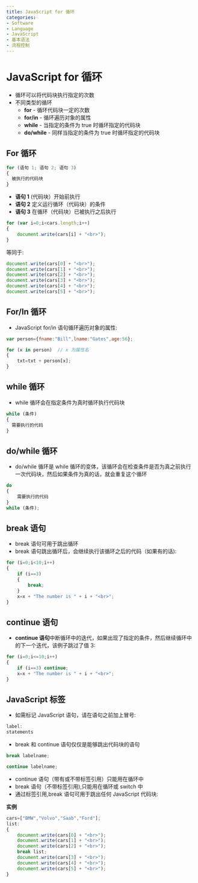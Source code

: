 ```yaml
---
title: JavaScript for 循环
categories:
- Software
- Language
- JavaScript
- 基本语法
- 流程控制
---
```

# JavaScript for 循环

- 循环可以将代码块执行指定的次数
- 不同类型的循环
    - **for** - 循环代码块一定的次数
    - **for/in** - 循环遍历对象的属性
    - **while** - 当指定的条件为 true 时循环指定的代码块
    - **do/while** - 同样当指定的条件为 true 时循环指定的代码块

## For 循环

```js
for (语句 1; 语句 2; 语句 3)
{
  被执行的代码块
}
```

- **语句 1** (代码块）开始前执行
- **语句 2** 定义运行循环（代码块）的条件
- **语句 3** 在循环（代码块）已被执行之后执行

```js
for (var i=0;i<cars.length;i++)
{
    document.write(cars[i] + "<br>");
}
```

等同于:

```js
document.write(cars[0] + "<br>");
document.write(cars[1] + "<br>");
document.write(cars[2] + "<br>");
document.write(cars[3] + "<br>");
document.write(cars[4] + "<br>");
document.write(cars[5] + "<br>");
```

## For/In 循环

- JavaScript for/in 语句循环遍历对象的属性:

```js
var person={fname:"Bill",lname:"Gates",age:56};

for (x in person)  // x 为属性名
{
    txt=txt + person[x];
}
```

## while 循环

- while 循环会在指定条件为真时循环执行代码块

```js
while (条件)
{
  需要执行的代码
}
```

## do/while 循环

- do/while 循环是 while 循环的变体，该循环会在检查条件是否为真之前执行一次代码块，然后如果条件为真的话，就会重复这个循环

```js
do
{
    需要执行的代码
}
while (条件);
```

## break 语句

- break 语句可用于跳出循环
- break 语句跳出循环后，会继续执行该循环之后的代码（如果有的话):

```js
for (i=0;i<10;i++)
{
    if (i==3)
    {
        break;
    }
    x=x + "The number is " + i + "<br>";
}
```

## continue 语句

- **continue 语句**中断循环中的迭代，如果出现了指定的条件，然后继续循环中的下一个迭代，该例子跳过了值 3:

```js
for (i=0;i<=10;i++)
{
    if (i==3) continue;
    x=x + "The number is " + i + "<br>";
}
```

## JavaScript 标签

- 如需标记 JavaScript 语句，请在语句之前加上冒号:

```js
label:
statements
```

- break 和 continue 语句仅仅是能够跳出代码块的语句

```js
break labelname;

continue labelname;
```

- continue 语句（带有或不带标签引用）只能用在循环中
- break 语句（不带标签引用),只能用在循环或 switch 中
- 通过标签引用,break 语句可用于跳出任何 JavaScript 代码块:

**实例**

```js
cars=["BMW","Volvo","Saab","Ford"];
list:
{
    document.write(cars[0] + "<br>");
    document.write(cars[1] + "<br>");
    document.write(cars[2] + "<br>");
    break list;
    document.write(cars[3] + "<br>");
    document.write(cars[4] + "<br>");
    document.write(cars[5] + "<br>");
}
```